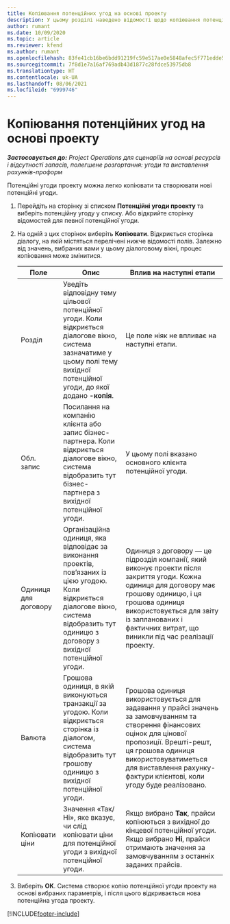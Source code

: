 ```yaml
---
title: Копіювання потенційних угод на основі проекту
description: У цьому розділі наведено відомості щодо копіювання потенційних угод на основі проектів у Project Operations.
author: rumant
ms.date: 10/09/2020
ms.topic: article
ms.reviewer: kfend
ms.author: rumant
ms.openlocfilehash: 83fe41cb16be6bdd91219fc59e517ae0e5848afec5f771edde575bb5c24f9865
ms.sourcegitcommit: 7f8d1e7a16af769adb43d1877c28fdce53975db8
ms.translationtype: HT
ms.contentlocale: uk-UA
ms.lasthandoff: 08/06/2021
ms.locfileid: "6999746"
---
```

# <a name="copy-project-based-opportunities"></a>Копіювання потенційних угод на основі проекту

_**Застосовується до:** Project Operations для сценаріїв на основі ресурсів і відсутності запасів, полегшене розгортання: угоди та виставлення рахунків-проформ_


Потенційні угоди проекту можна легко копіювати та створювати нові потенційні угоди. 

1. Перейдіть на сторінку зі списком **Потенційні угоди проекту** та виберіть потенційну угоду у списку. Або відкрийте сторінку відомостей для певної потенційної угоди. 
2. На одній з цих сторінок виберіть **Копіювати**. Відкриється сторінка діалогу, на якій містяться перелічені нижче відомості полів. Залежно від значень, вибраних вами у цьому діалоговому вікні, процес копіювання може змінитися.

    | **Поле** | **Опис** | **Вплив на наступні етапи** |
    | --- | --- | --- |
    | Розділ | Уведіть відповідну тему цільової потенційної угоди. Коли відкриється діалогове вікно, система зазначатиме у цьому полі тему вихідної потенційної угоди, до якої додано **-копія**. | Це поле ніяк не впливає на наступні етапи. |
    | Обл. запис | Посилання на компанію клієнта або запис бізнес-партнера. Коли відкриється діалогове вікно, система відобразить тут бізнес-партнера з вихідної потенційної угоди. | У цьому полі вказано основного клієнта потенційної угоди. |
    | Одиниця для договору | Організаційна одиниця, яка відповідає за виконання проектів, пов’язаних із цією угодою. Коли відкриється діалогове вікно, система відобразить тут одиницю з договору з вихідної потенційної угоди. | Одиниця з договору — це підрозділ компанії, який виконує проекти після закриття угоди. Кожна одиниця для договору має грошову одиницю, і ця грошова одиниця використовується для звіту із запланованих і фактичних витрат, що виникли під час реалізації проекту. |
    | Валюта | Грошова одиниця, в якій виконуються транзакції за угодою. Коли відкриється сторінка із діалогом, система відобразить тут грошову одиницю з вихідної потенційної угоди. | Грошова одиниця використовується для задавання у прайсі значень за замовчуванням та створення фінансових оцінок для цінової пропозиції. Врешті-решт, ця грошова одиниця використовуватиметься для виставлення рахунку-фактури клієнтові, коли угоду буде реалізовано. |
    | Копіювати ціни | Значення «Так/Ні», яке вказує, чи слід копіювати ціни для потенційної угоди з вихідної потенційної угоди. | Якщо вибрано **Так**, прайси копіюються з вихідної до кінцевої потенційної угоди. Якщо вибрано **Ні**, прайси отримають значення за замовчуванням з останніх заданих прайсів. |

3. Виберіть **ОК**. Система створює копію потенційної угоди проекту на основі вибраних параметрів, і після цього відкривається нова потенційна угода проекту.


[!INCLUDE[footer-include](../includes/footer-banner.md)]
